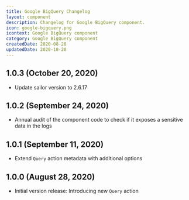 ```yaml
---
title: Google BigQuery Changelog
layout: component
description: Changelog for Google BigQuery component.
icon: google-bigquery.png
icontext: Google BigQuery component
category: Google BigQuery component
createdDate: 2020-08-28
updatedDate: 2020-10-20
---
```


## 1.0.3 (October 20, 2020)

* Update sailor version to 2.6.17

## 1.0.2 (September 24, 2020)

* Annual audit of the component code to check if it exposes a sensitive data in the logs

## 1.0.1 (September 11, 2020)

* Extend `Query` action metadata with additional options

## 1.0.0 (August 28, 2020)

*   Initial version release: Introducing new `Query` action
